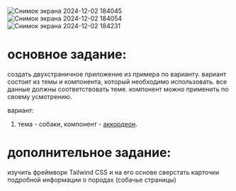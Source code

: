 ![Снимок экрана 2024-12-02 184045](https://github.com/user-attachments/assets/3306d477-fcb3-40ef-8841-d43760d837c8)
![Снимок экрана 2024-12-02 184054](https://github.com/user-attachments/assets/06ba0665-1f8a-48d6-85bf-a7fd7792dc49)
![Снимок экрана 2024-12-02 184231](https://github.com/user-attachments/assets/c1e8e870-83fc-4171-8c23-4aeed480dcfb)

# основное задание:
cоздать двухстраничное приложение из примера по варианту. вариант состоит из темы и компонента, который необходимо использовать. все данные должны соответствовать теме. компонент можно применить по своему усмотрению.

вариант:
1. тема - собаки, компонент - [аккордеон](https://bootstrap-4.ru/docs/5.2/components/accordion/).

# дополнительное задание:
изучить фреймворк Tailwind CSS и на его основе сверстать карточки подробной информации о породах (собачье страницы)
